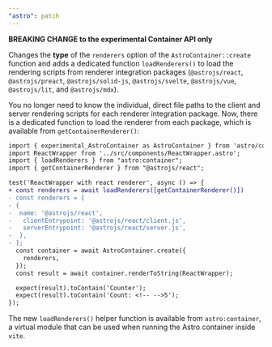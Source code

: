 ```yaml
---
"astro": patch
---
```


**BREAKING CHANGE to the experimental Container API only** 

Changes the **type** of the `renderers` option of the `AstroContainer::create` function and adds a dedicated function `loadRenderers()` to load the rendering scripts from renderer integration packages (`@astrojs/react`, `@astrojs/preact`, `@astrojs/solid-js`, `@astrojs/svelte`, `@astrojs/vue`, `@astrojs/lit`, and `@astrojs/mdx`).

You no longer need to know the individual, direct file paths to the client and server rendering scripts for each renderer integration package. Now, there is a dedicated function to load the renderer from each package, which is available from `getContainerRenderer()`:

```diff
import { experimental_AstroContainer as AstroContainer } from 'astro/container';
import ReactWrapper from '../src/components/ReactWrapper.astro';
import { loadRenderers } from "astro:container";
import { getContainerRenderer } from "@astrojs/react";

test('ReactWrapper with react renderer', async () => {
+ const renderers = await loadRenderers([getContainerRenderer()])
- const renderers = [
- {
-  name: '@astrojs/react',
-   clientEntrypoint: '@astrojs/react/client.js',
-   serverEntrypoint: '@astrojs/react/server.js',
-  },
- ];
  const container = await AstroContainer.create({
    renderers,
  });
  const result = await container.renderToString(ReactWrapper);

  expect(result).toContain('Counter');
  expect(result).toContain('Count: <!-- -->5');
});
```

The new `loadRenderers()` helper function is available from `astro:container`,  a virtual module that can be used when running the Astro container inside `vite`.
